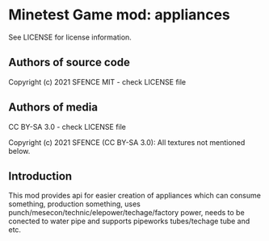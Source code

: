 Minetest Game mod: appliances
=============================
See LICENSE for license information.

Authors of source code
----------------------
Copyright (c) 2021 SFENCE
MIT - check LICENSE file

Authors of media
----------------
CC BY-SA 3.0 - check LICENSE file

Copyright (c) 2021 SFENCE (CC BY-SA 3.0):
All textures not mentioned below.

Introduction
------------
This mod provides api for easier creation of appliances which can consume something, production something, uses punch/mesecon/technic/elepower/techage/factory power, needs to be conected to water pipe and supports pipeworks tubes/techage tube and etc.


